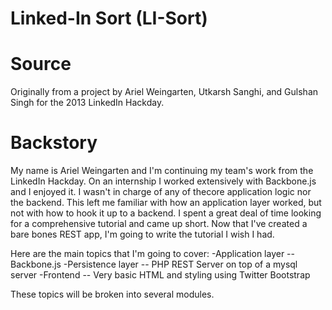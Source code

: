 Linked-In Sort (LI-Sort)
============================

# Source
Originally from a project by Ariel Weingarten, Utkarsh Sanghi, and Gulshan Singh for the 2013 LinkedIn Hackday.

# Backstory
My name is Ariel Weingarten and I'm continuing my team's work from the LinkedIn Hackday.
On an internship I worked extensively with Backbone.js and I enjoyed it.
I wasn't in charge of any of thecore application logic nor the backend. This left me familiar with how an application layer worked, but not with how to hook it up to a backend.
I spent a great deal of time looking for a comprehensive tutorial and came up short. 
Now that I've created a bare bones REST app, I'm going to write the tutorial I wish I had. 

Here are the main topics that I'm going to cover:
  -Application layer -- Backbone.js
  -Persistence layer -- PHP REST Server on top of a mysql server
  -Frontend          -- Very basic HTML and styling using Twitter Bootstrap
  
These topics will be broken into several modules.
